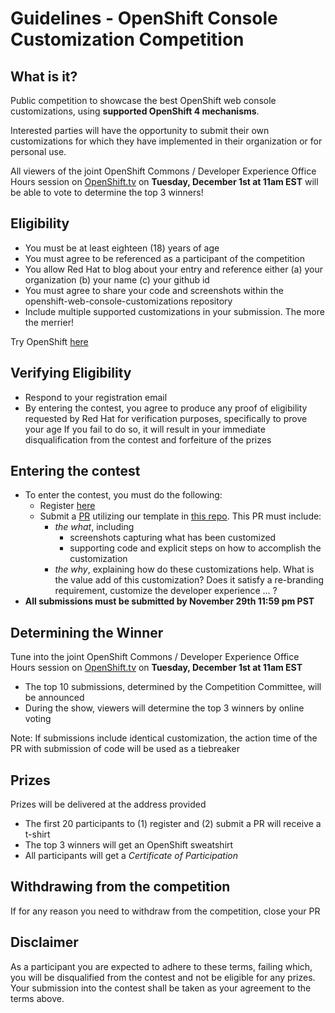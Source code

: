 
# Guidelines - OpenShift Console Customization Competition

## What is it?

Public competition to showcase the best OpenShift web console customizations, using **supported OpenShift 4 mechanisms**. 

Interested parties will have the opportunity to submit their own customizations for which they have implemented in their organization or for personal use.

All viewers of the joint OpenShift Commons / Developer Experience Office Hours session on [OpenShift.tv](https://www.openshift.com/streaming) on **Tuesday, December 1st at 11am EST** will be able to vote to determine the top 3 winners!

## Eligibility

- You must be at least eighteen (18) years of age
- You must agree to be referenced as a participant of the competition
- You allow Red Hat to blog about your entry and reference either (a) your organization (b) your name (c) your github id
- You must agree to share your code and screenshots within the openshift-web-console-customizations repository
- Include multiple supported customizations in your submission.  The more the merrier! 

Try OpenShift [here](https://www.openshift.com/try)

## Verifying Eligibility

- Respond to your registration email
- By entering the contest, you agree to produce any proof of eligibility requested by Red Hat for verification purposes, specifically to prove your age
If you fail to do so, it will result in your immediate disqualification from the contest and forfeiture of the prizes

## Entering the contest
- To enter the contest, you must do the following:
    - Register [here](http://bit.ly/ocp4-console-competition-registration)
    - Submit a [PR](https://github.com/redhat-developer/openshift-web-console-customizations/pulls) utilizing our template in [this repo](https://github.com/redhat-developer/openshift-web-console-customizations).  This PR must include:
        - *the what*, including
            - screenshots capturing what has been customized 
            - supporting code and explicit steps on how to accomplish the customization
        - *the why*, explaining how do these customizations help.  What is the value add of this customization?  Does it satisfy a re-branding requirement, customize the developer experience ... ?
- **All submissions must be submitted by November 29th 11:59 pm PST**

## Determining the Winner
Tune into the joint OpenShift Commons / Developer Experience Office Hours session on [OpenShift.tv](https://www.openshift.com/streaming) on **Tuesday, December 1st at 11am EST**
- The top 10 submissions, determined by the Competition Committee, will be announced
- During the show, viewers will determine the top 3 winners by online voting 

Note: If submissions include identical customization, the action time of the PR with submission of code will be used as a tiebreaker

## Prizes
Prizes will be delivered at the address provided
- The first 20 participants to (1) register and (2) submit a PR will receive a t-shirt
- The top 3 winners will get an OpenShift sweatshirt
- All participants will get a *Certificate of Participation*

## Withdrawing from the competition
If for any reason you need to withdraw from the competition, close your PR

## Disclaimer
As a participant you are expected to adhere to these terms, failing which, you will be disqualified from the contest and not be eligible for any prizes. Your submission into the contest shall be taken as your agreement to the terms above.


